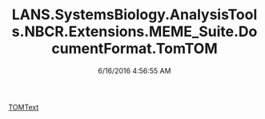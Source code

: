 ﻿---
title: LANS.SystemsBiology.AnalysisTools.NBCR.Extensions.MEME_Suite.DocumentFormat.TomTOM
date: 6/16/2016 4:56:55 AM
---

[TOMText](T-LANS.SystemsBiology.AnalysisTools.NBCR.Extensions.MEME_Suite.DocumentFormat.TomTOM.TOMText.html)
